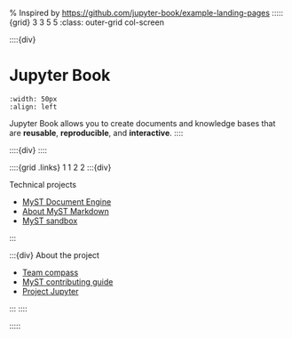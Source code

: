 % Inspired by https://github.com/jupyter-book/example-landing-pages
:::::{grid} 3 3 5 5
:class: outer-grid col-screen

::::{div}

# Jupyter Book

```{image} ../media/images/logo-square.svg
:width: 50px
:align: left
```

Jupyter Book allows you to create documents and knowledge bases that are **reusable**, **reproducible**, and **interactive**.
::::

<!-- Spacer between project description and links columns -->

::::{div}
::::

<!-- Link columns -->

::::{grid .links} 1 1 2 2
:::{div}

Technical projects

- [MyST Document Engine](https://mystmd.org)
- [About MyST Markdown](https://mystmd.org/overview/ecosystem)
- [MyST sandbox](https://mystmd.org/sandbox)

:::

:::{div}
About the project

- [Team compass](https://compass.jupyterbook.org)
- [MyST contributing guide](https://mystmd.org/guide/contributing)
- [Project Jupyter](https://jupyter.org)

:::
::::

:::::
